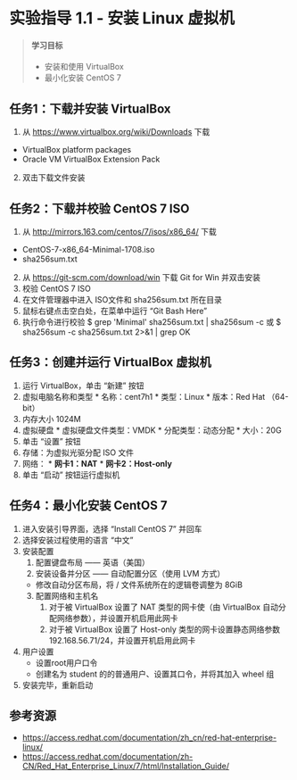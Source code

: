 # 实验指导 1.1 - 安装 Linux 虚拟机

>#### 学习目标
> * 安装和使用 VirtualBox
> * 最小化安装 CentOS 7


## 任务1：下载并安装 VirtualBox

1. 从 <https://www.virtualbox.org/wiki/Downloads> 下载
  * VirtualBox platform packages
  * Oracle VM VirtualBox Extension Pack
2. 双击下载文件安装

## 任务2：下载并校验 CentOS 7 ISO

1. 从 <http://mirrors.163.com/centos/7/isos/x86_64/> 下载
  * CentOS-7-x86_64-Minimal-1708.iso
  * sha256sum.txt
2. 从 <https://git-scm.com/download/win> 下载 Git for Win 并双击安装
3. 校验 CentOS 7 ISO
  1. 在文件管理器中进入 ISO文件和 sha256sum.txt 所在目录
  2. 鼠标右键点击空白处，在菜单中运行 “Git Bash Here”
  3. 执行命令进行校验
          $ grep 'Minimal' sha256sum.txt | sha256sum -c
	      或
          $ sha256sum -c sha256sum.txt 2>&1 | grep OK

## 任务3：创建并运行 VirtualBox 虚拟机

1. 运行 VirtualBox，单击 “新建” 按钮
  1. 虚拟电脑名称和类型
    * 名称：cent7h1
    * 类型：Linux
    * 版本：Red Hat （64-bit）
  2. 内存大小 1024M
  3. 虚拟硬盘 
    * 虚拟硬盘文件类型：VMDK
    * 分配类型：动态分配
    * 大小：20G
2. 单击 “设置” 按钮
  1. 存储：为虚拟光驱分配 ISO 文件
  2. 网络：
    * **网卡1：NAT** 
    * **网卡2：Host-only**
3. 单击 “启动” 按钮运行虚拟机

## 任务4：最小化安装 CentOS 7

1. 进入安装引导界面，选择 “Install CentOS 7” 并回车
2. 选择安装过程使用的语言 “中文”
3. 安装配置
   1. 配置键盘布局  —— 英语（美国） 
   2. 安装设备并分区 —— 自动配置分区（使用 LVM 方式）
     * 修改自动分区布局，将 / 文件系统所在的逻辑卷调整为 8GiB
   3. 配置网络和主机名
      1. 对于被 VirtualBox 设置了 NAT 类型的网卡使（由 VirtualBox 自动分配网络参数），并设置开机启用此网卡
      2. 对于被 VirtualBox 设置了 Host-only 类型的网卡设置静态网络参数 192.168.56.71/24，并设置开机启用此网卡
4. 用户设置
   - 设置root用户口令
   - 创建名为 student 的的普通用户、设置其口令，并将其加入 wheel 组
5. 安装完毕，重新启动


## 参考资源

* https://access.redhat.com/documentation/zh_cn/red-hat-enterprise-linux/
* https://access.redhat.com/documentation/zh-CN/Red_Hat_Enterprise_Linux/7/html/Installation_Guide/
